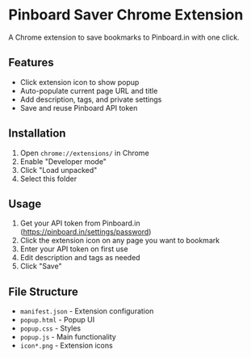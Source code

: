 # Pinboard Saver Chrome Extension

A Chrome extension to save bookmarks to Pinboard.in with one click.

## Features

- Click extension icon to show popup
- Auto-populate current page URL and title
- Add description, tags, and private settings
- Save and reuse Pinboard API token

## Installation

1. Open `chrome://extensions/` in Chrome
2. Enable "Developer mode"
3. Click "Load unpacked"
4. Select this folder

## Usage

1. Get your API token from Pinboard.in (https://pinboard.in/settings/password)
2. Click the extension icon on any page you want to bookmark
3. Enter your API token on first use
4. Edit description and tags as needed
5. Click "Save"

## File Structure

- `manifest.json` - Extension configuration
- `popup.html` - Popup UI
- `popup.css` - Styles
- `popup.js` - Main functionality
- `icon*.png` - Extension icons